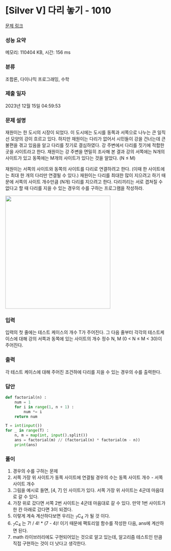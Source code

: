 # [Silver V] 다리 놓기 - 1010 

[문제 링크](https://www.acmicpc.net/problem/1010) 

### 성능 요약

메모리: 110404 KB, 시간: 156 ms

### 분류

조합론, 다이나믹 프로그래밍, 수학

### 제출 일자

2023년 12월 15일 04:59:53

### 문제 설명

<p>재원이는 한 도시의 시장이 되었다. 이 도시에는 도시를 동쪽과 서쪽으로 나누는 큰 일직선 모양의 강이 흐르고 있다. 하지만 재원이는 다리가 없어서 시민들이 강을 건너는데 큰 불편을 겪고 있음을 알고 다리를 짓기로 결심하였다. 강 주변에서 다리를 짓기에 적합한 곳을 사이트라고 한다. 재원이는 강 주변을 면밀히 조사해 본 결과 강의 서쪽에는 N개의 사이트가 있고 동쪽에는 M개의 사이트가 있다는 것을 알았다. (N ≤ M)</p>

<p>재원이는 서쪽의 사이트와 동쪽의 사이트를 다리로 연결하려고 한다. (이때 한 사이트에는 최대 한 개의 다리만 연결될 수 있다.) 재원이는 다리를 최대한 많이 지으려고 하기 때문에 서쪽의 사이트 개수만큼 (N개) 다리를 지으려고 한다. 다리끼리는 서로 겹쳐질 수 없다고 할 때 다리를 지을 수 있는 경우의 수를 구하는 프로그램을 작성하라.</p>

<p><img alt="" src="https://www.acmicpc.net/upload/201003/pic1.JPG" style="height:353px; width:329px"></p>

### 입력 

 <p>입력의 첫 줄에는 테스트 케이스의 개수 T가 주어진다. 그 다음 줄부터 각각의 테스트케이스에 대해 강의 서쪽과 동쪽에 있는 사이트의 개수 정수 N, M (0 < N ≤ M < 30)이 주어진다.</p>

### 출력 

 <p>각 테스트 케이스에 대해 주어진 조건하에 다리를 지을 수 있는 경우의 수를 출력한다.</p>


### 답안
```python
def factorial(n) :
    num = 1
    for i in range(1, n + 1) :
        num *= i
    return num

T = int(input())
for _ in range(T) :
    n, m = map(int, input().split())
    ans = factorial(m) // (factorial(n) * factorial(m - n))
    print(ans)
```

### 풀이

1. 경우의 수를 구하는 문제
2. 서쪽 가장 위 사이트가 동쪽 사이트에 연결될 경우의 수는 동쪽 사이트 개수 - 서쪽 사이트 개수
3. 그림을 예시로 들면, [4, 7] 인 사이트가 있다. 서쪽 가장 위 사이트는 4군데 마음대로 갈 수 있다.
4. 가장 위로 갔다면 서쪽 2번 사이트는 4군데 마음대로 갈 수 있다. 만약 1번 사이트가 한 칸 아래로 갔다면 3이 되겠다. 
5. 이렇게 계속 계산하다보면 우리는 <sub>7</sub>C<sub>4</sub> 가 될 것 이다.
6. <sub>7</sub>C<sub>4</sub> 는 7! / 4! * (7 - 4)! 이기 때문에 팩토리얼 함수를 작성한 다음, ans에 계산하면 된다.
7. math 라이브러리에도 구현되어있는 것으로 알고 있는데, 알고리즘 테스트인 만큼 직접 구현하는 것이 더 낫다고 생각한다.